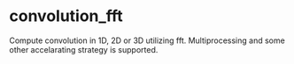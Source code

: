 # convolution_fft
Compute convolution in 1D, 2D or 3D utilizing fft. Multiprocessing and some other accelarating strategy is supported.
